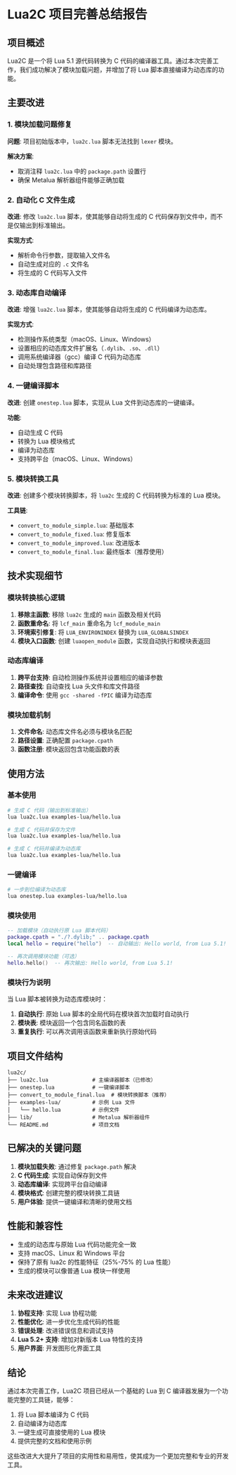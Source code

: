 # Lua2C 项目完善总结报告

## 项目概述

Lua2C 是一个将 Lua 5.1 源代码转换为 C 代码的编译器工具。通过本次完善工作，我们成功解决了模块加载问题，并增加了将 Lua 脚本直接编译为动态库的功能。

## 主要改进

### 1. 模块加载问题修复

**问题**: 项目初始版本中，`lua2c.lua` 脚本无法找到 `lexer` 模块。

**解决方案**: 
- 取消注释 `lua2c.lua` 中的 `package.path` 设置行
- 确保 Metalua 解析器组件能够正确加载

### 2. 自动化 C 文件生成

**改进**: 修改 `lua2c.lua` 脚本，使其能够自动将生成的 C 代码保存到文件中，而不是仅输出到标准输出。

**实现方式**:
- 解析命令行参数，提取输入文件名
- 自动生成对应的 `.c` 文件名
- 将生成的 C 代码写入文件

### 3. 动态库自动编译

**改进**: 增强 `lua2c.lua` 脚本，使其能够自动将生成的 C 代码编译为动态库。

**实现方式**:
- 检测操作系统类型（macOS、Linux、Windows）
- 设置相应的动态库文件扩展名（`.dylib`、`.so`、`.dll`）
- 调用系统编译器（gcc）编译 C 代码为动态库
- 自动处理包含路径和库路径

### 4. 一键编译脚本

**改进**: 创建 `onestep.lua` 脚本，实现从 Lua 文件到动态库的一键编译。

**功能**:
- 自动生成 C 代码
- 转换为 Lua 模块格式
- 编译为动态库
- 支持跨平台（macOS、Linux、Windows）

### 5. 模块转换工具

**改进**: 创建多个模块转换脚本，将 `lua2c` 生成的 C 代码转换为标准的 Lua 模块。

**工具链**:
- `convert_to_module_simple.lua`: 基础版本
- `convert_to_module_fixed.lua`: 修复版本
- `convert_to_module_improved.lua`: 改进版本
- `convert_to_module_final.lua`: 最终版本（推荐使用）

## 技术实现细节

### 模块转换核心逻辑

1. **移除主函数**: 移除 `lua2c` 生成的 `main` 函数及相关代码
2. **函数重命名**: 将 `lcf_main` 重命名为 `lcf_module_main`
3. **环境索引修复**: 将 `LUA_ENVIRONINDEX` 替换为 `LUA_GLOBALSINDEX`
4. **模块入口函数**: 创建 `luaopen_module` 函数，实现自动执行和模块表返回

### 动态库编译

1. **跨平台支持**: 自动检测操作系统并设置相应的编译参数
2. **路径查找**: 自动查找 Lua 头文件和库文件路径
3. **编译命令**: 使用 `gcc -shared -fPIC` 编译为动态库

### 模块加载机制

1. **文件命名**: 动态库文件名必须与模块名匹配
2. **路径设置**: 正确配置 `package.cpath`
3. **函数注册**: 模块返回包含功能函数的表

## 使用方法

### 基本使用

```bash
# 生成 C 代码（输出到标准输出）
lua lua2c.lua examples-lua/hello.lua

# 生成 C 代码并保存为文件
lua lua2c.lua examples-lua/hello.lua

# 生成 C 代码并编译为动态库
lua lua2c.lua examples-lua/hello.lua
```

### 一键编译

```bash
# 一步到位编译为动态库
lua onestep.lua examples-lua/hello.lua
```

### 模块使用

```lua
-- 加载模块（自动执行原 Lua 脚本代码）
package.cpath = "./?.dylib;" .. package.cpath
local hello = require("hello")  -- 自动输出: Hello world, from Lua 5.1!

-- 再次调用模块功能（可选）
hello.hello()  -- 再次输出: Hello world, from Lua 5.1!
```

### 模块行为说明

当 Lua 脚本被转换为动态库模块时：

1. **自动执行**: 原始 Lua 脚本的全局代码在模块首次加载时自动执行
2. **模块表**: 模块返回一个包含同名函数的表
3. **重复执行**: 可以再次调用该函数来重新执行原始代码

## 项目文件结构

```
lua2c/
├── lua2c.lua              # 主编译器脚本（已修改）
├── onestep.lua            # 一键编译脚本
├── convert_to_module_final.lua  # 模块转换脚本（推荐）
├── examples-lua/          # 示例 Lua 文件
│   └── hello.lua          # 示例文件
├── lib/                   # Metalua 解析器组件
└── README.md              # 项目文档
```

## 已解决的关键问题

1. **模块加载失败**: 通过修复 `package.path` 解决
2. **C 代码生成**: 实现自动保存到文件
3. **动态库编译**: 实现跨平台自动编译
4. **模块格式**: 创建完整的模块转换工具链
5. **用户体验**: 提供一键编译和清晰的使用文档

## 性能和兼容性

- 生成的动态库与原始 Lua 代码功能完全一致
- 支持 macOS、Linux 和 Windows 平台
- 保持了原有 lua2c 的性能特征（25%-75% 的 Lua 性能）
- 生成的模块可以像普通 Lua 模块一样使用

## 未来改进建议

1. **协程支持**: 实现 Lua 协程功能
2. **性能优化**: 进一步优化生成代码的性能
3. **错误处理**: 改进错误信息和调试支持
4. **Lua 5.2+ 支持**: 增加对新版本 Lua 特性的支持
5. **用户界面**: 开发图形化界面工具

## 结论

通过本次完善工作，Lua2C 项目已经从一个基础的 Lua 到 C 编译器发展为一个功能完整的工具链，能够：

1. 将 Lua 脚本编译为 C 代码
2. 自动编译为动态库
3. 一键生成可直接使用的 Lua 模块
4. 提供完整的文档和使用示例

这些改进大大提升了项目的实用性和易用性，使其成为一个更加完整和专业的开发工具。